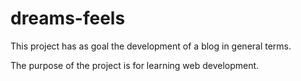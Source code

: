 # dreams-feels

This project has as goal the development of a blog in general terms.

The purpose of the project is for learning web development.
